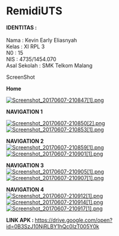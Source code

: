 # RemidiUTS

<b>IDENTITAS :</b><br>
<br>
Nama  : Kevin Early Eliasnyah<br>
Kelas : XI RPL 3<br>
N0    : 15<br>
NIS   : 4735/1454.070<br>
Asal Sekolah  : SMK Telkom Malang<br>

ScreenShot <br>

<b>Home</b><br>

[![Screenshot_20170607-210847[1].png](https://s18.postimg.org/khsj8ajft/Screenshot_20170607-210847_1.png)](https://postimg.org/image/t01zcmpyd/)<br>

<b> NAVIGATION 1 </b><br>

[![Screenshot_20170607-210850[2].png](https://s12.postimg.org/a1b9ta3od/Screenshot_20170607-210850_2.png)](https://postimg.org/image/x2ruz13bt/)
[![Screenshot_20170607-210853[1].png](https://s16.postimg.org/c36iokmmd/Screenshot_20170607-210853_1.png)](https://postimg.org/image/cspb0xn5t/)<br>

<b> NAVIGATION 2 </b> <br>
[![Screenshot_20170607-210859[1].png](https://s7.postimg.org/5640zk73f/Screenshot_20170607-210859_1.png)](https://postimg.org/image/k22k75ihz/)
[![Screenshot_20170607-210901[1].png](https://s24.postimg.org/83jy8r5mt/Screenshot_20170607-210901_1.png)](https://postimg.org/image/ufhr254qp/)<br>

<b> NAVIGATION 3 </b> <br>
[![Screenshot_20170607-210905[1].png](https://s29.postimg.org/jqzo9k9mv/Screenshot_20170607-210905_1.png)](https://postimg.org/image/5kjxebyrn/)
[![Screenshot_20170607-210907[1].png](https://s23.postimg.org/w783zg9sr/Screenshot_20170607-210907_1.png)](https://postimg.org/image/gyi6log47/)<br>

<b> NAVIGATION 4 </b> <br>
[![Screenshot_20170607-210912[1].png](https://s10.postimg.org/3zyovqc0p/Screenshot_20170607-210912_1.png)](https://postimg.org/image/hgvnelmc5/)
[![Screenshot_20170607-210914[1].png](https://s18.postimg.org/vun8bxt0p/Screenshot_20170607-210914_1.png)](https://postimg.org/image/d2bd8cwmd/)<br>
[![Screenshot_20170607-210917[1].png](https://s29.postimg.org/8vry8g5jr/Screenshot_20170607-210917_1.png)](https://postimg.org/image/laeq8rx1v/)<br>

<b> LINK APK : </b> https://drive.google.com/open?id=0B3SzJ10NjRLBY1hQc0IzT005Y0k
